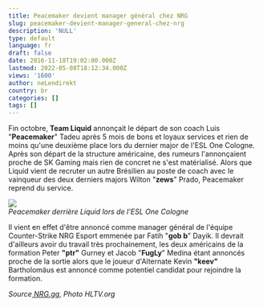 ```yaml
---
title: Peacemaker devient manager général chez NRG
slug: peacemaker-devient-manager-general-chez-nrg
description: 'NULL'
type: default
language: fr
draft: false
date: 2016-11-18T19:02:00.000Z
lastmod: 2022-05-08T18:12:34.000Z
views: '1600'
author: neLendirekt
country: br
categories: []
tags: []
---
```

Fin octobre, **Team Liquid** annonçait le départ de son coach Luis "**Peacemaker**" Tadeu après 5 mois de bons et loyaux services et rien de moins qu'une deuxième place lors du dernier major de l'ESL One Cologne. Après son départ de la structure américaine, des rumeurs l'annonçaient proche de SK Gaming mais rien de concret ne s'est matérialisé. Alors que Liquid vient de recruter un autre Brésilien au poste de coach avec le vainqueur des deux derniers majors Wilton "**zews**" Prado, Peacemaker reprend du service.

![](/storage/images/582f4fea616a5_14679141109263jpeg)  
_Peacemaker derrière Liquid lors de l'ESL One Cologne_

Il vient en effet d'être annoncé comme manager général de l'équipe Counter-Strike NRG Esport emmenée par Fatih "**gob b**" Dayik. Il devrait d'ailleurs avoir du travail très prochainement, les deux américains de la formation Peter **"ptr"** Gurney et Jacob "**FugLy**" Medina étant annoncés proche de la sortie alors que le joueur d'Alternate Kevin **"keev"** Bartholomäus est annoncé comme potentiel candidat pour rejoindre la formation.

_Source[ NRG.gg](http://www.nrg.gg/news/2016/11/17/the-peacemaker-arrives), Photo HLTV.org_

### 

